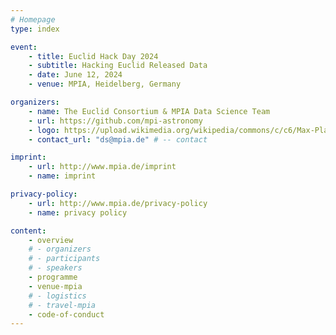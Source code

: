 ```yaml
---
# Homepage
type: index

event:
    - title: Euclid Hack Day 2024
    - subtitle: Hacking Euclid Released Data
    - date: June 12, 2024
    - venue: MPIA, Heidelberg, Germany

organizers:
    - name: The Euclid Consortium & MPIA Data Science Team
    - url: https://github.com/mpi-astronomy
    - logo: https://upload.wikimedia.org/wikipedia/commons/c/c6/Max-Planck-Institut_f%C3%BCr_Astronomie_Logo.svg  # -- MPIA logo
    - contact_url: "ds@mpia.de" # -- contact

imprint:
    - url: http://www.mpia.de/imprint
    - name: imprint

privacy-policy:
    - url: http://www.mpia.de/privacy-policy
    - name: privacy policy

content:
    - overview
    # - organizers
    # - participants
    # - speakers
    - programme
    - venue-mpia
    # - logistics
    # - travel-mpia
    - code-of-conduct
---
```

